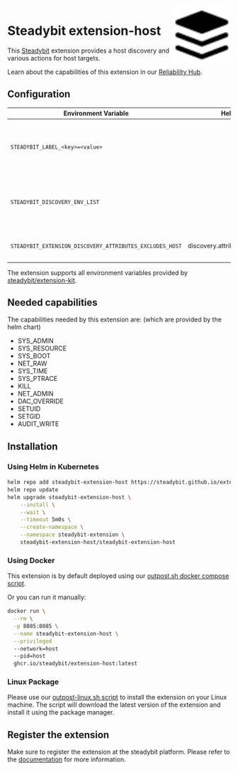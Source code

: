 <img src="./logo.svg" height="130" align="right" alt="Host logo">

# Steadybit extension-host

This [Steadybit](https://www.steadybit.com/) extension provides a host discovery and various actions for host targets.

Learn about the capabilities of this extension in our [Reliability Hub](https://hub.steadybit.com/extension/com.steadybit.extension_host).

## Configuration

| Environment Variable                                     | Helm value                         | Meaning                                                                                                                                                                                                                       | Required | Default |
|----------------------------------------------------------|------------------------------------|-------------------------------------------------------------------------------------------------------------------------------------------------------------------------------------------------------------------------------|----------|---------|
| `STEADYBIT_LABEL_<key>=<value>`                          |                                    | Environment variables starting with `STEADYBIT_LABEL_` will be added to discovered targets' attributes. <br>**Example:** `STEADYBIT_LABEL_TEAM=Fullfillment` adds to each discovered target the attribute `team=Fullfillment` | no       |         |
| `STEADYBIT_DISCOVERY_ENV_LIST`                           |                                    | List of environment variables to be evaluated and added to discovered targets' attributes. <br> **Example:** `STEADYBIT_DISCOVERY_ENV_LIST=STAGE` adds to each target the attribute `stage=<value of $STAGE>`                 | no       |         |
| `STEADYBIT_EXTENSION_DISCOVERY_ATTRIBUTES_EXCLUDES_HOST` | discovery.attributes.excludes.host | List of Target Attributes which will be excluded during discovery. Checked by key equality and supporting trailing "*"                                                                                                        | false    |         |

The extension supports all environment variables provided by [steadybit/extension-kit](https://github.com/steadybit/extension-kit#environment-variables).

## Needed capabilities

The capabilities needed by this extension are: (which are provided by the helm chart)

- SYS_ADMIN
- SYS_RESOURCE
- SYS_BOOT
- NET_RAW
- SYS_TIME
- SYS_PTRACE
- KILL
- NET_ADMIN
- DAC_OVERRIDE
- SETUID
- SETGID
- AUDIT_WRITE

## Installation

### Using Helm in Kubernetes

```sh
helm repo add steadybit-extension-host https://steadybit.github.io/extension-host
helm repo update
helm upgrade steadybit-extension-host \
    --install \
    --wait \
    --timeout 5m0s \
    --create-namespace \
    --namespace steadybit-extension \
    steadybit-extension-host/steadybit-extension-host
```

### Using Docker

This extension is by default deployed using
our [outpost.sh docker compose script](https://docs.steadybit.com/install-and-configure/install-outpost-agent-preview/install-as-docker-container).

Or you can run it manually:

```sh
docker run \
  --rm \
  -p 8085:8085 \
  --name steadybit-extension-host \
  --privileged
  --network=host
  --pid=host
  ghcr.io/steadybit/extension-host:latest
```

### Linux Package

Please use our [outpost-linux.sh script](https://docs.steadybit.com/install-and-configure/install-outpost-agent-preview/install-on-linux-hosts) to install the
extension on your Linux machine.
The script will download the latest version of the extension and install it using the package manager.

## Register the extension

Make sure to register the extension at the steadybit platform. Please refer to
the [documentation](https://docs.steadybit.com/integrate-with-steadybit/extensions/extension-installation) for more information.
